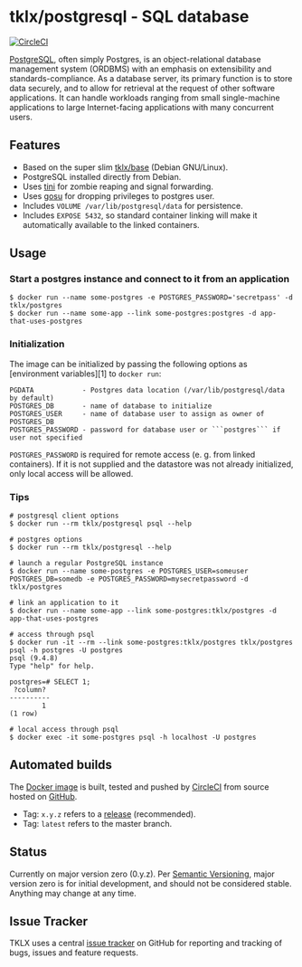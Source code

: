 # tklx/postgresql - SQL database

[![CircleCI](https://circleci.com/gh/tklx/postgres.svg?style=shield)](https://circleci.com/gh/tklx/postgres)

[PostgreSQL][postgres], often simply Postgres, is an object-relational database management system (ORDBMS) with an emphasis on extensibility and standards-compliance. As a database server, its primary function is to store data securely, and to allow for retrieval at the request of other software applications. It can handle workloads ranging from small single-machine applications to large Internet-facing applications with many concurrent users.

## Features

- Based on the super slim [tklx/base][base] (Debian GNU/Linux).
- PostgreSQL installed directly from Debian.
- Uses [tini][tini] for zombie reaping and signal forwarding.
- Uses [gosu][gosu] for dropping privileges to postgres user.
- Includes ``VOLUME /var/lib/postgresql/data`` for persistence.
- Includes ``EXPOSE 5432``, so standard container linking will make it
  automatically available to the linked containers.

## Usage

### Start a postgres instance and connect to it from an application

```console
$ docker run --name some-postgres -e POSTGRES_PASSWORD='secretpass' -d tklx/postgres
$ docker run --name some-app --link some-postgres:postgres -d app-that-uses-postgres
```

### Initialization

The image can be initialized by passing the following options as [environment variables][1] to ```docker run```:

    PGDATA            - Postgres data location (/var/lib/postgresql/data by default)
    POSTGRES_DB       - name of database to initialize
    POSTGRES_USER     - name of database user to assign as owner of POSTGRES_DB
    POSTGRES_PASSWORD - password for database user or ```postgres``` if user not specified

```POSTGRES_PASSWORD``` is required for remote access (e. g. from linked containers). If it is not supplied and the datastore was not already initialized, only local access will be allowed.

### Tips

```console
# postgresql client options
$ docker run --rm tklx/postgresql psql --help

# postgres options
$ docker run --rm tklx/postgresql --help

# launch a regular PostgreSQL instance
$ docker run --name some-postgres -e POSTGRES_USER=someuser POSTGRES_DB=somedb -e POSTGRES_PASSWORD=mysecretpassword -d tklx/postgres

# link an application to it
$ docker run --name some-app --link some-postgres:tklx/postgres -d app-that-uses-postgres

# access through psql
$ docker run -it --rm --link some-postgres:tklx/postgres tklx/postgres psql -h postgres -U postgres
psql (9.4.8)
Type "help" for help.

postgres=# SELECT 1;
 ?column? 
----------
        1
(1 row)

# local access through psql
$ docker exec -it some-postgres psql -h localhost -U postgres

```

## Automated builds

The [Docker image](https://hub.docker.com/r/tklx/postgres/) is built, tested and pushed by [CircleCI](https://circleci.com/gh/tklx/postgres) from source hosted on [GitHub](https://github.com/tklx/postgres).

* Tag: ``x.y.z`` refers to a [release](https://github.com/tklx/postgres/releases) (recommended).
* Tag: ``latest`` refers to the master branch.

## Status

Currently on major version zero (0.y.z). Per [Semantic Versioning][semver],
major version zero is for initial development, and should not be considered
stable. Anything may change at any time.

## Issue Tracker

TKLX uses a central [issue tracker][tracker] on GitHub for reporting and
tracking of bugs, issues and feature requests.

[postgres]: https://www.postgresql.org/
[base]: https://github.com/tklx/base
[tini]: https://github.com/krallin/tini
[gosu]: https://github.com/tianon/gosu
[semver]: http://semver.org/
[tracker]: https://github.com/tklx/tracker/issues
